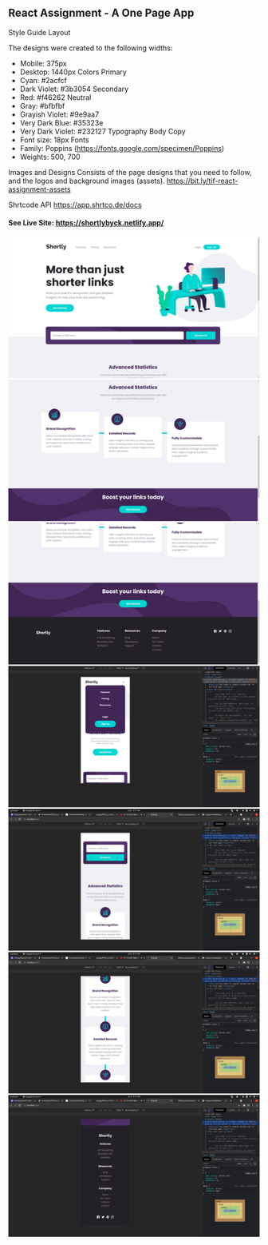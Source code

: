 ## React Assignment - A One Page App

Style Guide
Layout

The designs were created to the following widths:

- Mobile: 375px
- Desktop: 1440px
  Colors
  Primary
- Cyan: #2acfcf
- Dark Violet: #3b3054
  Secondary
- Red: #f46262
  Neutral
- Gray: #bfbfbf
- Grayish Violet: #9e9aa7
- Very Dark Blue: #35323e
- Very Dark Violet: #232127
  Typography
  Body Copy
- Font size: 18px
  Fonts
- Family: Poppins (https://fonts.google.com/specimen/Poppins)
- Weights: 500, 700

Images and Designs
Consists of the page designs that you need to follow, and the logos and background images (assets).
https://bit.ly/tif-react-assignment-assets

Shrtcode API
https://app.shrtco.de/docs

#### See Live Site: <https://shortlybyck.netlify.app/>

![Technology overview](ScreenShot/Shot1.png)
![Technology overview](ScreenShot/Shot2.png)
![Technology overview](ScreenShot/Shot3.png)
![Technology overview](ScreenShot/Shot4.png)
![Technology overview](ScreenShot/Shot5.png)
![Technology overview](ScreenShot/Shot6.png)
![Technology overview](ScreenShot/Shot7.png)
